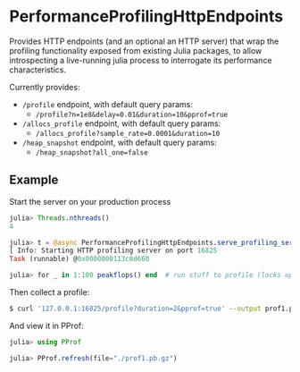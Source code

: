 # PerformanceProfilingHttpEndpoints

Provides HTTP endpoints (and an optional an HTTP server) that wrap the profiling
functionality exposed from existing Julia packages, to allow introspecting a live-running
julia process to interrogate its performance characteristics.

Currently provides:
- `/profile` endpoint, with default query params:
    - `/profile?n=1e8&delay=0.01&duration=10&pprof=true`
- `/allocs_profile` endpoint, with default query params:
    - `/allocs_profile?sample_rate=0.0001&duration=10`
- `/heap_snapshot` endpoint, with default query params:
    - `/heap_snapshot?all_one=false`


## Example

Start the server on your production process
```julia
julia> Threads.nthreads()
4

julia> t = @async PerformanceProfilingHttpEndpoints.serve_profiling_server()  # Start the profiling server in the background
[ Info: Starting HTTP profiling server on port 16825
Task (runnable) @0x0000000113c8d660

julia> for _ in 1:100 peakflops() end  # run stuff to profile (locks up the REPL)
```

Then collect a profile:
```bash
$ curl '127.0.0.1:16825/profile?duration=2&pprof=true' --output prof1.pb.gz
```

And view it in PProf:
```julia
julia> using PProf

julia> PProf.refresh(file="./prof1.pb.gz")
```
